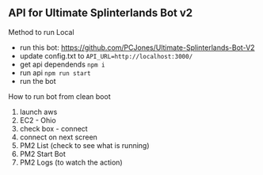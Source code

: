 ## API for Ultimate Splinterlands Bot v2

Method to run Local
- run this bot: https://github.com/PCJones/Ultimate-Splinterlands-Bot-V2
- update config.txt to `API_URL=http://localhost:3000/`
- get api dependends `npm i`
- run api `npm run start`
- run the bot

How to run bot from clean boot
1. launch aws
2. EC2 - Ohio
3. check box - connect
4. connect on next screen
5. PM2 List (check to see what is running)
6. PM2 Start Bot
7. PM2 Logs (to watch the action)



